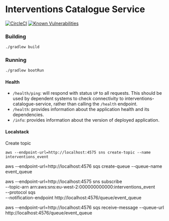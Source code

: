 # Interventions Catalogue Service

[![CircleCI](https://circleci.com/gh/ministryofjustice/interventions-catalogue-service/tree/master.svg?style=svg)](https://circleci.com/gh/ministryofjustice/interventions-catalogue-service)
[![Known Vulnerabilities](https://snyk.io/test/github/ministryofjustice/interventions-catalogue-service/badge.svg)](https://snyk.io/test/github/ministryofjustice/interventions-catalogue-service)
 
### Building

```bash
./gradlew build
```

### Running

```bash
./gradlew bootRun
```

#### Health

- `/health/ping`: will respond with status `UP` to all requests.  This should be used by dependent systems to check connectivity to interventions-catalogue-service,
rather than calling the `/health` endpoint.
- `/health`: provides information about the application health and its dependencies. 
- `/info`: provides information about the version of deployed application.

#### Localstack

Create topic

`aws --endpoint-url=http://localhost:4575 sns create-topic --name interventions_event`

aws --endpoint-url=http://localhost:4576 sqs create-queue --queue-name event_queue

aws --endpoint-url=http://localhost:4575 sns subscribe \
    --topic-arn arn:aws:sns:eu-west-2:000000000000:interventions_event \
    --protocol sqs \
    --notification-endpoint http://localhost:4576/queue/event_queue 

aws --endpoint-url=http://localhost:4576 sqs receive-message --queue-url http://localhost:4576/queue/event_queue
